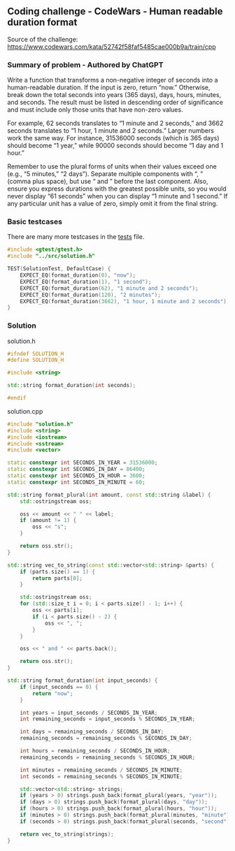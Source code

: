 ## Coding challenge - CodeWars - Human readable duration format

Source of the challenge: https://www.codewars.com/kata/52742f58faf5485cae000b9a/train/cpp

### Summary of problem - Authored by ChatGPT

Write a function that transforms a non-negative integer of seconds into a human-readable duration. If the input is zero, return “now.” Otherwise, break down the total seconds into years (365 days), days, hours, minutes, and seconds. The result must be listed in descending order of significance and must include only those units that have non-zero values.

For example, 62 seconds translates to “1 minute and 2 seconds,” and 3662 seconds translates to “1 hour, 1 minute and 2 seconds.” Larger numbers work the same way. For instance, 31536000 seconds (which is 365 days) should become “1 year,” while 90000 seconds should become “1 day and 1 hour.”

Remember to use the plural forms of units when their values exceed one (e.g., “5 minutes,” “2 days”). Separate multiple components with “, ” (comma plus space), but use “ and ” before the last component. Also, ensure you express durations with the greatest possible units, so you would never display “61 seconds” when you can display “1 minute and 1 second.” If any particular unit has a value of zero, simply omit it from the final string.

### Basic testcases

There are many more testcases in the [tests](/tests/test_solution.cpp) file.

```c++
#include <gtest/gtest.h>
#include "../src/solution.h"

TEST(SolutionTest, DefaultCase) {
    EXPECT_EQ(format_duration(0), "now");
    EXPECT_EQ(format_duration(1), "1 second");
    EXPECT_EQ(format_duration(62), "1 minute and 2 seconds");
    EXPECT_EQ(format_duration(120), "2 minutes");
    EXPECT_EQ(format_duration(3662), "1 hour, 1 minute and 2 seconds");
}
```

### Solution

solution.h

```c++
#ifndef SOLUTION_H
#define SOLUTION_H

#include <string>

std::string format_duration(int seconds);

#endif
```

solution.cpp

```c++
#include "solution.h"
#include <string>
#include <iostream>
#include <sstream>
#include <vector>

static constexpr int SECONDS_IN_YEAR = 31536000;
static constexpr int SECONDS_IN_DAY = 86400;
static constexpr int SECONDS_IN_HOUR = 3600;
static constexpr int SECONDS_IN_MINUTE = 60;

std::string format_plural(int amount, const std::string &label) {
    std::ostringstream oss;

    oss << amount << " " << label;
    if (amount != 1) {
        oss << "s";
    }

    return oss.str();
}

std::string vec_to_string(const std::vector<std::string> &parts) {
    if (parts.size() == 1) {
        return parts[0];
    }

    std::ostringstream oss;
    for (std::size_t i = 0; i < parts.size() - 1; i++) {
        oss << parts[i];
        if (i < parts.size() - 2) {
            oss << ", ";
        }
    }

    oss << " and " << parts.back();

    return oss.str();
}

std::string format_duration(int input_seconds) {
    if (input_seconds == 0) {
        return "now";
    }

    int years = input_seconds / SECONDS_IN_YEAR;
    int remaining_seconds = input_seconds % SECONDS_IN_YEAR;

    int days = remaining_seconds / SECONDS_IN_DAY;
    remaining_seconds = remaining_seconds % SECONDS_IN_DAY;

    int hours = remaining_seconds / SECONDS_IN_HOUR;
    remaining_seconds = remaining_seconds % SECONDS_IN_HOUR;

    int minutes = remaining_seconds / SECONDS_IN_MINUTE;
    int seconds = remaining_seconds % SECONDS_IN_MINUTE;

    std::vector<std::string> strings;
    if (years > 0) strings.push_back(format_plural(years, "year"));
    if (days > 0) strings.push_back(format_plural(days, "day"));
    if (hours > 0) strings.push_back(format_plural(hours, "hour"));
    if (minutes > 0) strings.push_back(format_plural(minutes, "minute"));
    if (seconds > 0) strings.push_back(format_plural(seconds, "second"));

    return vec_to_string(strings);
}
```
